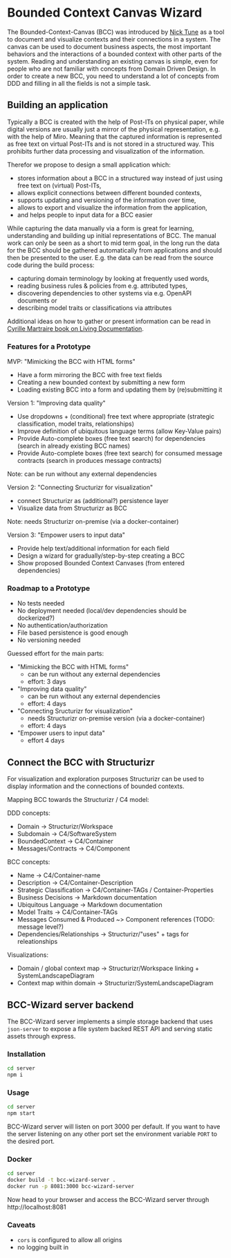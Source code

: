# Bounded Context Canvas Wizard

The Bounded-Context-Canvas (BCC) was introduced by [Nick Tune](https://medium.com/nick-tune-tech-strategy-blog/bounded-context-canvas-v2-simplifications-and-additions-229ed35f825f) as a tool to document and visualize contexts and their connections in a system.
The canvas can be used to document business aspects, the most important behaviors and the interactions of a bounded context with other parts of the system.
Reading and understanding an existing canvas is simple, even for people who are not familiar with concepts from Domain Driven Design.
In order to create a new BCC, you need to understand a lot of concepts from DDD and filling in all the fields is not a simple task.

## Building an application

Typically a BCC is created with the help of Post-ITs on physical paper, while digital versions are usually just a mirror of the physical representation, e.g. with the help of Miro.
Meaning that the captured information is represented as free text on virtual Post-ITs and is not stored in a structured way.
This prohibits further data processing and visualization of the information.

Therefor we propose to design a small application which:

- stores information about a BCC in a structured way instead of just using free text on (virtual) Post-ITs,
- allows explicit connections between different bounded contexts,
- supports updating and versioning of the information over time,
- allows to export and visualize the information from the application,
- and helps people to input data for a BCC easier

While capturing the data manually via a form is great for learning, understanding and building up initial representations of BCC.
The manual work can only be seen as a short to mid term goal, in the long run the data for the BCC should be gathered automatically from applications and should then be presented to the user.
E.g. the data can be read from the source code during the build process:

- capturing domain terminology by looking at frequently used words,
- reading business rules & policies from e.g. attributed types,
- discovering dependencies to other systems via e.g. OpenAPI documents or
- describing model traits or classifications via attributes

Additional ideas on how to gather or present information can be read in [Cyrille Martraire book on Living Documentation](https://leanpub.com/livingdocumentation).

### Features for a Prototype

MVP: "Mimicking the BCC with HTML forms"

- Have a form mirroring the BCC with free text fields
- Creating a new bounded context by submitting a new form
- Loading existing BCC into a form and updating them by (re)submitting it

Version 1: "Improving data quality"

- Use dropdowns + (conditional) free text where appropriate (strategic classification, model traits, relationships)
- Improve definition of ubiquitous language terms (allow Key-Value pairs)
- Provide Auto-complete boxes (free text search) for dependencies (search in already existing BCC names)
- Provide Auto-complete boxes (free text search) for consumed message contracts (search in produces message contracts)

Note: can be run without any external dependencies

Version 2: "Connecting Sructurizr for visualization"

- connect Structurizr as (additional?) persistence layer
- Visualize data from Structurizr as BCC

Note: needs Structurizr on-premise (via a docker-container)

Version 3: "Empower users to input data"

- Provide help text/additional information for each field
- Design a wizard for gradually/step-by-step creating a BCC
- Show proposed Bounded Context Canvases (from entered dependencies)

### Roadmap to a Prototype

- No tests needed
- No deployment needed (local/dev dependencies should be dockerized?)
- No authentication/authorization
- File based persistence is good enough
- No versioning needed

Guessed effort for the main parts:

- "Mimicking the BCC with HTML forms"
  - can be run without any external dependencies
  - effort: 3 days
- "Improving data quality"
  - can be run without any external dependencies
  - effort: 4 days
- "Connecting Sructurizr for visualization"
  - needs Structurizr on-premise version (via a docker-container)
  - effort: 4 days
- "Empower users to input data"
  - effort 4 days

## Connect the BCC with Structurizr

For visualization and exploration purposes Structurizr can be used to display information and the connections of bounded contexts.

Mapping BCC towards the Structurizr / C4 model:

DDD concepts:

- Domain -> Structurizr/Workspace
- Subdomain -> C4/SoftwareSystem
- BoundedContext -> C4/Container
- Messages/Contracts -> C4/Component

BCC concepts:

- Name -> C4/Container-name
- Description -> C4/Container-Description
- Strategic Classification -> C4/Container-TAGs / Container-Properties
- Business Decisions -> Markdown documentation
- Ubiquitous Language -> Markdown documentation
- Model Traits -> C4/Container-TAGs
- Messages Consumed & Produced ~> Component references (TODO: message level?)
- Dependencies/Relationships -> Structurizr/"uses" + tags for releationships

Visualizations:

- Domain / global context map -> Structurizr/Workspace linking + SystemLandscapeDiagram
- Context map within domain -> Structurizr/SystemLandscapeDiagram

## BCC-Wizard server backend

The BCC-Wizard server implements a simple storage backend that uses `json-server` to expose a file system backed REST API and serving static assets through express.

### Installation

```bash
cd server
npm i
```

### Usage

```bash
cd server
npm start
```

BCC-Wizard server will listen on port 3000 per default. If you want to have the server listening on any other port set the environment variable `PORT` to the desired port.

### Docker

```bash
cd server
docker build -t bcc-wizard-server .
docker run -p 8081:3000 bcc-wizard-server
```

Now head to your browser and access the BCC-Wizard server through http://localhost:8081

### Caveats

- `cors` is configured to allow all origins
- no logging built in
